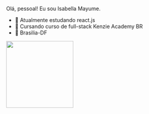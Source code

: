Olá, pessoal! Eu sou Isabella Mayume.
- 🔭 Atualmente estudando react.js
- 🌱 Cursando curso de full-stack Kenzie Academy BR
- 👯 Brasilia-DF

 <div>
  <a href="https://github.com/isabellaMayume6">
  <img height="180em" src="https://github-readme-stats.vercel.app/api?username=isabellaMayume6&show_icons=true&theme=dark&include_all_commits=true&count_private=true"/>
</div>
